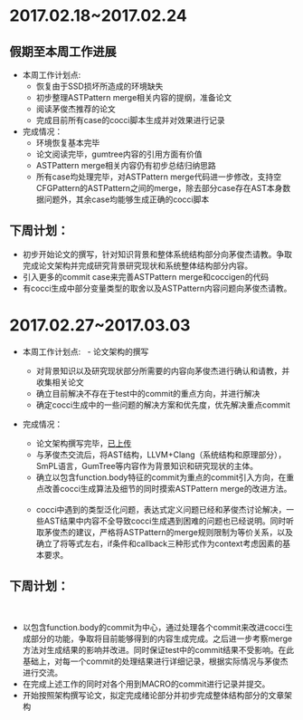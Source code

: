 # 2017.02.18~2017.02.24
## 假期至本周工作进展


- 本周工作计划点:
   - 恢复由于SSD损坏所造成的环境缺失
   - 初步整理ASTPattern merge相关内容的提纲，准备论文
   - 阅读茅俊杰推荐的论文
   - 完成目前所有case的cocci脚本生成并对效果进行记录
- 完成情况：
   - 环境恢复基本完毕
   - 论文阅读完毕，gumtree内容的引用方面有价值
   - ASTPattern merge相关内容仍有初步总结归纳思路
   - 所有case均处理完毕，对ASTPattern merge代码进一步修改，支持空CFGPattern的ASTPattern之间的merge，除去部分case存在AST本身数据问题外，其余case均能够生成正确的cocci脚本
   
## 下周计划：
  - 初步开始论文的撰写，针对知识背景和整体系统结构部分向茅俊杰请教。争取完成论文架构并完成研究背景研究现状和系统整体结构部分内容。
  - 引入更多的commit case来完善ASTPattern merge和coccigen的代码
  - 有cocci生成中部分变量类型的取舍以及ASTPattern内容问题向茅俊杰请教。

# 2017.02.27~2017.03.03


- 本周工作计划点:
   - 论文架构的撰写
   
   - 对背景知识以及研究现状部分所需要的内容向茅俊杰进行确认和请教，并收集相关论文
   
   - 确立目前解决不存在于test中的commit的重点方向，并进行解决
   
   - 确定cocci生成中的一些问题的解决方案和优先度，优先解决重点commit

- 完成情况：
   
   - 论文架构撰写完毕，[已上传](https://github.com/ladehunter/paper/blob/master/%E8%AE%BA%E6%96%87%E6%8F%90%E7%BA%B2.txt)
   
   - 与茅俊杰交流后，将AST结构，LLVM+Clang（系统结构和原理部分），SmPL语言，GumTree等内容作为背景知识和研究现状的主体。
   
   - 确立以包含function.body特征的commit为重点的commit引入方向，在重点改善cocci生成算法及细节的同时摸索ASTPattern merge的改进方法。
   
   - cocci中遇到的类型泛化问题，表达式定义问题已经和茅俊杰讨论解决，一些AST结果中内容不全导致cocci生成遇到困难的问题也已经说明。同时听取茅俊杰的建议，严格将ASTPattern的merge规则限制为等价关系，以及确立了将等式左右，if条件和callback三种形式作为context考虑因素的基本要求。
   
## 下周计划：
  
  - 以包含function.body的commit为中心，通过处理各个commit来改进cocci生成部分的功能，争取将目前能够得到的内容生成完成。之后进一步考察merge方法对生成结果的影响并改进。同时保证test中的commit结果不受影响。在此基础上，对每一个commit的处理结果进行详细记录，根据实际情况与茅俊杰进行交流。
  
  - 在完成上述工作的同时对各个用到MACRO的commit进行记录并提交。
  
  - 开始按照架构撰写论文，拟定完成绪论部分并初步完成整体结构部分的文章架构

